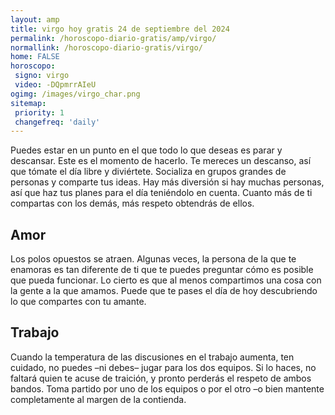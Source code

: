 ```yaml
---
layout: amp
title: virgo hoy gratis 24 de septiembre del 2024 
permalink: /horoscopo-diario-gratis/amp/virgo/
normallink: /horoscopo-diario-gratis/virgo/
home: FALSE
horoscopo:
 signo: virgo
 video: -DQpmrrAIeU
ogimg: /images/virgo_char.png
sitemap:
 priority: 1
 changefreq: 'daily'
---
```



Puedes estar en un punto en el que todo lo que deseas es parar y descansar. Este es el momento de hacerlo. Te mereces un descanso, así que tómate el día libre y diviértete. Socializa en grupos grandes de personas y comparte tus ideas. Hay más diversión si hay muchas personas, así que haz tus planes para el día teniéndolo en cuenta. Cuanto más de ti compartas con los demás, más respeto obtendrás de ellos.

## Amor

Los polos opuestos se atraen. Algunas veces, la persona de la que te enamoras es tan diferente de ti que te puedes preguntar cómo es posible que pueda funcionar. Lo cierto es que al menos compartimos una cosa con la gente a la que amamos. Puede que te pases el día de hoy descubriendo lo que compartes con tu amante.

## Trabajo

Cuando la temperatura de las discusiones en el trabajo aumenta, ten cuidado, no puedes –ni debes– jugar para los dos equipos. Si lo haces, no faltará quien te acuse de traición, y pronto perderás el respeto de ambos bandos. Toma partido por uno de los equipos o por el otro –o bien mantente completamente al margen de la contienda.